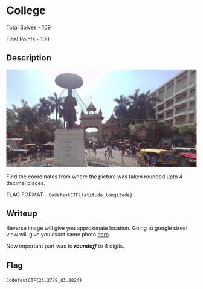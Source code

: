 # College

Total Solves - 109

Final Points - 100

## Description

![chall.png](./chall.png)

Find the coordinates from where the picture was taken rounded upto 4 decimal places.

FLAG FORMAT - `CodefestCTF{latitude_longitude}`

## Writeup

Reverse image will give you approximate location. Going to google street view will give you exact same photo [here](https://www.google.com/maps/@25.2779318,83.002362,3a,75y,207.72h,89.73t/data=!3m7!1e1!3m5!1sM_R-x5mPASf6pe7h1Q3c5Q!2e0!6shttps:%2F%2Fstreetviewpixels-pa.googleapis.com%2Fv1%2Fthumbnail%3Fcb_client%3Dmaps_sv.tactile%26w%3D900%26h%3D600%26pitch%3D0.27348022873016475%26panoid%3DM_R-x5mPASf6pe7h1Q3c5Q%26yaw%3D207.72053300364234!7i13312!8i6656?entry=ttu&g_ep=EgoyMDI1MDEyMi4wIKXMDSoASAFQAw%3D%3D).

Now important part was to ***roundoff*** to 4 digits.

## Flag
`CodefestCTF{25.2779_83.0024}`